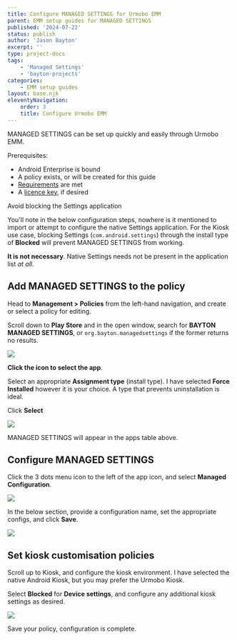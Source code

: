 ```yaml
---
title: Configure MANAGED SETTINGS for Urmobo EMM
parent: EMM setup guides for MANAGED SETTINGS
published: '2024-07-22'
status: publish
author: 'Jason Bayton'
excerpt: ''
type: project-docs
tags: 
    - 'Managed Settings'
    - 'bayton-projects'
categories: 
    - EMM setup guides
layout: base.njk
eleventyNavigation: 
    order: 3
    title: Configure Urmobo EMM
---
```

MANAGED SETTINGS can be set up quickly and easily through Urmobo EMM. 

Prerequisites:
- Android Enterprise is bound
- A policy exists, or will be created for this guide
- [Requirements](/projects/managed-settings/support/managed-settings-requirements) are met
- A [licence key](/projects/managed-settings/pricing), if desired

<div class="callout callout-blue">
<div class="callout-heading">Avoid blocking the Settings application</div>

You'll note in the below configuration steps, nowhere is it mentioned to import or attempt to configure the native Settings application. For the Kiosk use case, blocking Settings (`com.android.settings`) through the install type of **Blocked** will prevent MANAGED SETTINGS from working. 

**It is not necessary**. Native Settings needs not be present in the application list _at all_.

</div>

## Add MANAGED SETTINGS to the policy

Head to **Management > Policies** from the left-hand navigation, and create or select a policy for editing.

Scroll down to **Play Store** and in the open window, search for **BAYTON MANAGED SETTINGS**, or `org.bayton.managedsettings` if the former returns no results.

![](https://cdn.bayton.org/assets/managed_settings/managed_settings_emm_setup/urmobo/Screenshot_2024-07-24_17.11.27.png)

**Click the icon to select the app**.

Select an appropriate **Assignment type** (install type). I have selected **Force Installed** however it is your choice. A type that prevents uninstallation is ideal.

Click **Select**

![](https://cdn.bayton.org/assets/managed_settings/managed_settings_emm_setup/urmobo/Screenshot_2024-07-24_17.11.33.png)

MANAGED SETTINGS will appear in the apps table above.

## Configure MANAGED SETTINGS

Click the 3 dots menu icon to the left of the app icon, and select **Managed Configuration**.

![](https://cdn.bayton.org/assets/managed_settings/managed_settings_emm_setup/urmobo/Screenshot_2024-07-24_17.12.03.png)

In the below section, provide a configuration name, set the appropriate configs, and click **Save**.

![](https://cdn.bayton.org/assets/managed_settings/managed_settings_emm_setup/urmobo/Screenshot_2024-07-24_17.13.43.png)

## Set kiosk customisation policies

Scroll up to Kiosk, and configure the kiosk environment. I have selected the native Android Kiosk, but you may prefer the Urmobo Kiosk.

Select **Blocked** for **Device settings**, and configure any additional kiosk settings as desired.

![](https://cdn.bayton.org/assets/managed_settings/managed_settings_emm_setup/urmobo/Screenshot_2024-07-24_17.14.06.png)

Save your policy, configuration is complete.